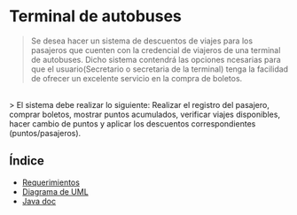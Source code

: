 # Terminal de autobuses
> Se desea hacer un sistema de descuentos de viajes para los pasajeros que cuenten con la credencial de viajeros de una terminal de autobuses.
Dicho sistema contendrá las opciones ncesarias para que el usuario(Secretario o secretaria de la terminal) tenga la facilidad de ofrecer un excelente servicio en la compra de boletos.
<br>
> El sistema debe realizar lo siguiente: Realizar el registro del pasajero, comprar boletos, mostrar puntos acumulados, verificar viajes disponibles, hacer cambio de puntos y aplicar los descuentos correspondientes (puntos/pasajeros).

## Índice

  - [Requerimientos](https://github.com/WilderTurriza/PropuestaFinal/blob/main/docs/Requerimientos.md)
  - [Diagrama de UML](https://github.com/WilderTurriza/PropuestaFinal/blob/main/docs/Diagrama.md)
  - [Java doc](https://github.com/WilderTurriza/PropuestaFinal/blob/main/docs/Requerimientos.md)
 

